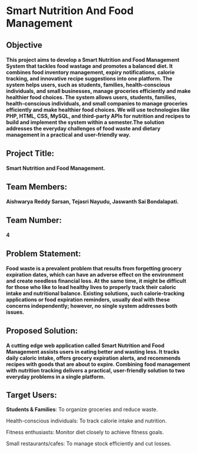 # Smart Nutrition And Food Management
## Objective
#### This project aims to develop a Smart Nutrition and Food Management System that tackles food wastage and promotes a balanced diet. It combines food inventory management, expiry notifications, calorie tracking, and innovative recipe suggestions into one platform. The system helps users, such as students, families, health-conscious individuals, and small businesses, manage groceries efficiently and make healthier food choices. The system allows users, students, families, health-conscious individuals, and small companies to manage groceries efficiently and make healthier food choices. We will use technologies like PHP, HTML, CSS, MySQL, and third-party APIs for nutrition and recipes to build and implement the system within a semester.The solution addresses the everyday challenges of food waste and dietary management in a practical and user-friendly way. 
## Project Title: 
#### Smart Nutrition and Food Management.
## Team Members:
#### Aishwarya Reddy Sarsan, Tejasri Nayudu, Jaswanth Sai Bondalapati.
## Team Number:
#### 4
## Problem Statement:
#### Food waste is a prevalent problem that results from forgetting grocery expiration dates, which can have an adverse effect on the environment and create needless financial loss. At the same time, it might be difficult for those who like to lead healthy lives to properly track their caloric intake and nutritional balance. Existing solutions, such calorie-tracking applications or food expiration reminders, usually deal with these concerns independently; however, no single system addresses both issues.
## Proposed Solution: 
#### A cutting edge web application called Smart Nutrition and Food Management assists users in eating better and wasting less. It tracks daily caloric intake, offers grocery expiration alerts, and recommends recipes with goods that are about to expire. Combining food management with nutrition tracking delivers a practical, user-friendly solution to two everyday problems in a single platform. 
## Target Users: 
**Students & Families**:  To organize groceries and reduce waste. 

Health-conscious individuals:  To track calorie intake and nutrition. 

Fitness enthusiasts:  Monitor diet closely to achieve fitness goals. 

Small restaurants/cafes:  To manage stock efficiently and cut losses. 



